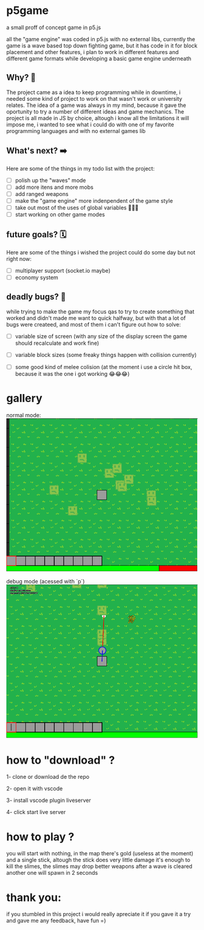 # p5game
a small proff of concept game in p5.js

all the "game engine" was coded in p5.js with no external libs, currently the game is a wave based top down fighting game, but it has code in it for block placement and other features, i plan to work in different features and different game formats while developing a basic game engine underneath


## Why? 💭

The project came as a idea to keep programming while in downtime, i needed some kind of project to work on that wasn't work or university relates. The idea of a game was always in my mind, because it gave the oportunity to try a number of different ideas and game mechanics. The project is all made in JS by choice, altough i know all the limitations it will impose me, i wanted to see what i could do with one of my favorite programming languages and with no external games lib

## What's next? ➡️

Here are some of the things in my todo list with the project:

- [ ] polish up the "waves" mode
- [ ] add more itens and more mobs 
- [ ] add ranged weapons
- [ ] make the "game engine" more indenpendent of the game style
- [ ] take out most of the uses of global variables 💩💩💩
- [ ] start working on other game modes

## future goals? 🗓️

Here are some of the things i wished the project could do some day but not right now:

- [ ] multiplayer support (socket.io maybe)
- [ ] economy system

## deadly bugs?  🐛

while trying to make the game my focus qas to try to create something that worked and didn't made me want to quick halfway, but with that a lot of bugs were createed, and most of them i can't figure out how to solve:

- [ ] variable size of screen (with any size of the display screen the game should recalculate and work fine) 
- [ ] variable block sizes (some freaky things happen with collision currently)
- [ ] some good kind of melee colision (at the moment i use a circle hit box, because it was the one i got working 😂😂😂)


# gallery 

normal mode:
![](repoimages/capture1.PNG)


debug mode (acessed with ´p´)
![](repoimages/capture2.PNG)

# how to "download" ?

1- clone or download de the repo

2- open it with vscode

3- install vscode plugin liveserver

4- click start live server

# how to play ?

you will start with nothing, in the map there's gold (useless at the moment) and a single stick, altough the stick does very little damage it's enough to kill the slimes, the slimes may drop better weapons after a wave is cleared another one will spawn in 2 seconds

# thank you:

if you stumbled in this project i would really apreciate it if you gave it a try and gave me any feedback, have fun =)

